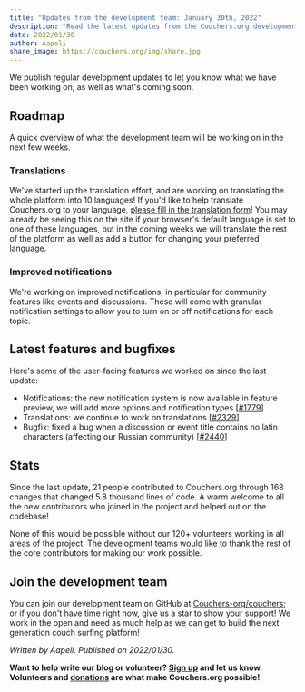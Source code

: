 ```yaml
---
title: "Updates from the development team: January 30th, 2022"
description: "Read the latest updates from the Couchers.org development team."
date: 2022/01/30
author: Aapeli
share_image: https://couchers.org/img/share.jpg
---
```


We publish regular development updates to let you know what we have been working on, as well as what's coming soon.

## Roadmap

A quick overview of what the development team will be working on in the next few weeks.

### Translations

We've started up the translation effort, and are working on translating the whole platform into 10 languages! If you'd like to help translate Couchers.org to your language, [please fill in the translation form](https://couchers.org/translation-form)! You may already be seeing this on the site if your browser's default language is set to one of these languages, but in the coming weeks we will translate the rest of the platform as well as add a button for changing your preferred language.

### Improved notifications

We're working on improved notifications, in particular for community features like events and discussions. These will come with granular notification settings to allow you to turn on or off notifications for each topic.

## Latest features and bugfixes

Here's some of the user-facing features we worked on since the last update:

* Notifications: the new notification system is now available in feature preview, we will add more options and notification types [[#1779](https://github.com/Couchers-org/couchers/pull/1779)]
* Translations: we continue to work on translations [[#2329](https://github.com/Couchers-org/couchers/pull/2329)]
* Bugfix: fixed a bug when a discussion or event title contains no latin characters (affecting our Russian community) [[#2440](https://github.com/Couchers-org/couchers/pull/2440)]

## Stats

Since the last update, 21 people contributed to Couchers.org through 168 changes that changed 5.8 thousand lines of code. A warm welcome to all the new contributors who joined in the project and helped out on the codebase!

None of this would be possible without our 120+ volunteers working in all areas of the project. The development teams would like to thank the rest of the core contributors for making our work possible.

## Join the development team

You can join our development team on GitHub at [Couchers-org/couchers](https://github.com/couchers-org/couchers); or if you don't have time right now, give us a star to show your support! We work in the open and need as much help as we can get to build the next generation couch surfing platform!

*Written by Aapeli. Published on 2022/01/30.*

**Want to help write our blog or volunteer? [Sign up](/volunteer) and let us know. Volunteers and [donations](/donate) are what make Couchers.org possible!**
